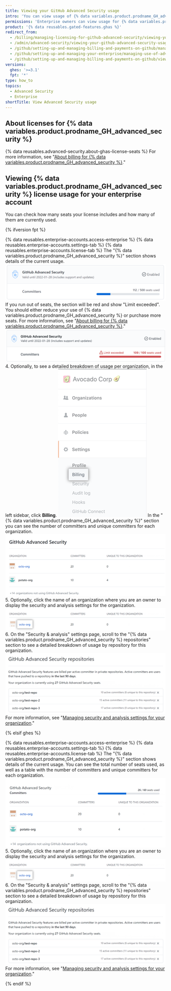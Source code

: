 ```yaml
---
title: Viewing your GitHub Advanced Security usage
intro: 'You can view usage of {% data variables.product.prodname_GH_advanced_security %} for your enterprise.'
permissions: 'Enterprise owners can view usage for {% data variables.product.prodname_GH_advanced_security %}.'
product: '{% data reusables.gated-features.ghas %}'
redirect_from:
  - /billing/managing-licensing-for-github-advanced-security/viewing-your-github-advanced-security-usage
  - /admin/advanced-security/viewing-your-github-advanced-security-usage
  - /github/setting-up-and-managing-billing-and-payments-on-github/managing-licensing-for-github-advanced-security/viewing-your-github-advanced-security-usage
  - /github/setting-up-and-managing-your-enterprise/managing-use-of-advanced-security-for-organizations-in-your-enterprise-account
  - /github/setting-up-and-managing-billing-and-payments-on-github/viewing-your-github-advanced-security-usage
versions:
  ghes: '>=3.1'
  fpt: '*'
type: how_to
topics:
  - Advanced Security
  - Enterprise
shortTitle: View Advanced Security usage
---
```


## About licenses for {% data variables.product.prodname_GH_advanced_security %}

{% data reusables.advanced-security.about-ghas-license-seats %} For more information, see "[About billing for {% data variables.product.prodname_GH_advanced_security %}](/billing/managing-billing-for-github-advanced-security/about-billing-for-github-advanced-security)."

## Viewing {% data variables.product.prodname_GH_advanced_security %} license usage for your enterprise account

You can check how many seats your license includes and how many of them are currently used.

{% ifversion fpt %}

{% data reusables.enterprise-accounts.access-enterprise %}
{% data reusables.enterprise-accounts.settings-tab %}
{% data reusables.enterprise-accounts.license-tab %}
   The "{% data variables.product.prodname_GH_advanced_security %}" section shows details of the current usage. ![{% data variables.product.prodname_GH_advanced_security %} in enterprise licensing settings](/assets/images/help/enterprises/enterprise-licensing-tab-ghas.png) If you run out of seats, the section will be red and show "Limit exceeded". You should either reduce your use of {% data variables.product.prodname_GH_advanced_security %} or purchase more seats. For more information, see "[About billing for {% data variables.product.prodname_GH_advanced_security %}](/billing/managing-billing-for-github-advanced-security/about-billing-for-github-advanced-security#getting-the-most-out-of-github-advanced-security)." ![{% data variables.product.prodname_GH_advanced_security %} in enterprise licensing settings showing "Limit exceeded"](/assets/images/help/enterprises/enterprise-licensing-tab-ghas-no-seats.png)
4. Optionally, to see a detailed breakdown of usage per organization, in the left sidebar, click **Billing**. ![Billing tab in the enterprise account settings sidebar](/assets/images/help/business-accounts/settings-billing-tab.png) In the "{% data variables.product.prodname_GH_advanced_security %}" section you can see the number of committers and unique committers for each organization. ![{% data variables.product.prodname_GH_advanced_security %} in enterprise billing settings](/assets/images/help/billing/ghas-orgs-list-enterprise-dotcom.png)
5. Optionally, click the name of an organization where you are an owner to display the security and analysis settings for the organization. ![Owned organization in {% data variables.product.prodname_GH_advanced_security %} section of enterprise billing settings](/assets/images/help/billing/ghas-orgs-list-enterprise-click-org.png)
6. On the "Security & analysis" settings page, scroll to the "{% data variables.product.prodname_GH_advanced_security %} repositories" section to see a detailed breakdown of usage by repository for this organization. ![{% data variables.product.prodname_GH_advanced_security %} repositories section](/assets/images/help/enterprises/settings-security-analysis-ghas-repos-list.png) For more information, see "[Managing security and analysis settings for your organization](/organizations/keeping-your-organization-secure/managing-security-and-analysis-settings-for-your-organization)."

{% elsif ghes %}

{% data reusables.enterprise-accounts.access-enterprise %}
{% data reusables.enterprise-accounts.settings-tab %}
{% data reusables.enterprise-accounts.license-tab %}
   The "{% data variables.product.prodname_GH_advanced_security %}" section shows details of the current usage. You can see the total number of seats used, as well as a table with the number of committers and unique committers for each organization. ![{% data variables.product.prodname_GH_advanced_security %} section of Enterprise license](/assets/images/help/billing/ghas-orgs-list-enterprise-ghes.png)
5. Optionally, click the name of an organization where you are an owner to display the security and analysis settings for the organization. ![Owned organization in {% data variables.product.prodname_GH_advanced_security %} section of enterprise billing settings](/assets/images/help/billing/ghas-orgs-list-enterprise-click-org.png)
6. On the "Security & analysis" settings page, scroll to the "{% data variables.product.prodname_GH_advanced_security %} repositories" section to see a detailed breakdown of usage by repository for this organization. ![{% data variables.product.prodname_GH_advanced_security %} repositories section](/assets/images/help/enterprises/settings-security-analysis-ghas-repos-list.png) For more information, see "[Managing security and analysis settings for your organization](/organizations/keeping-your-organization-secure/managing-security-and-analysis-settings-for-your-organization)."

{% endif %}

